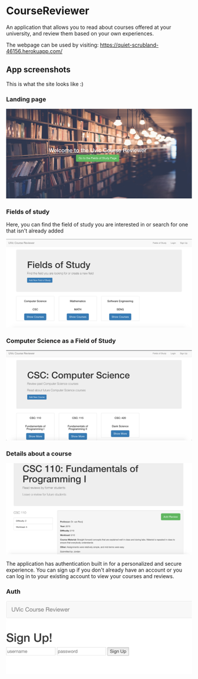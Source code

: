 # CourseReviewer

An application that allows you to read about courses offered at your university, and review them based on your own experiences.

The webpage can be used by visiting: https://quiet-scrubland-46156.herokuapp.com/

## App screenshots

This is what the site looks like :)

### Landing page

![LandingPage](/img/landing.png)

### Fields of study

Here, you can find the field of study you are interested in or search for one that isn't already added

![FieldOfStudy](/img/fieldofstudy.png)

### Computer Science as a Field of Study

![CSC](/img/csc.png)

### Details about a course

![CSC110](/img/csc110.png)

The application has authentication built in for a personalized and secure experience. You can sign up if you don't already have an account or you can log in to your existing account to view your courses and reviews.

### Auth

![auth](/img/auth.png)
